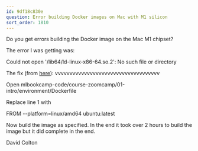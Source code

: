 ```yaml
---
id: 9df18c830e
question: Error building Docker images on Mac with M1 silicon
sort_order: 1810
---
```


Do you get errors building the Docker image on the Mac M1 chipset?

The error I was getting was:

Could not open '/lib64/ld-linux-x86-64.so.2': No such file or directory

The fix (from [here](https://stackoverflow.com/questions/68630526/lib64-ld-linux-x86-64-so-2-no-such-file-or-directory-error)): vvvvvvvvvvvvvvvvvvvvvvvvvvvvvvvvvvvv

Open mlbookcamp-code/course-zoomcamp/01-intro/environment/Dockerfile

Replace line 1 with

FROM --platform=linux/amd64 ubuntu:latest

Now build the image as specified. In the end it took over 2 hours to build the image but it did complete in the end.

David Colton

